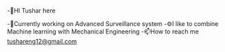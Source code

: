 -👋HI Tushar here

-🤖Currently working on Advanced Surveillance system
-⚙️I like to combine Machine learning with Mechanical Engineering
-📫How to reach me tushareng12@gmail.com

<!---
Tusharkn12/Tusharkn12 is a ✨ special ✨ repository because its `README.md` (this file) appears on your GitHub profile.
You can click the Preview link to take a look at your changes.
--->
